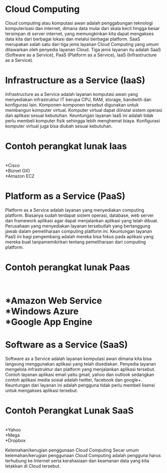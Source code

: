 <h1>Cloud Computing</h1>
Cloud computing atau komputasi awan adalah penggabungan teknologi komputerisasi dan internet, dimana data mulai dari skala kecil hingga besar tersimpan di server internet, yang memungkinkan kita dapat mengakses data kita dari berbagai lokasi dan melalui berbagai platform. SaaS merupakan salah satu dari tiga jenis layanan Cloud Computing yang umum ditawarkan oleh penyedia layanan Cloud. Tiga jenis layanan itu adalah SaaS (Software as a Service), PaaS (Platform as a Service), IaaS (Infrastructure as a Service). 

<h1>Infrastructure as a Service (IaaS)</h1>
Infrastructure as a Service adalah layanan komputasi awan yang menyediakan infrastruktur IT berupa CPU, RAM, storage, bandwith dan konfigurasi lain. Komponen-komponen tersebut digunakan untuk membangun komputer virtual. Komputer virtual dapat diinstal sistem operasi dan aplikasi sesuai kebutuhan. Keuntungan layanan IaaS ini adalah tidak perlu membeli komputer fisik sehingga lebih menghemat biaya. Konfigurasi komputer virtual juga bisa diubah sesuai kebutuhan.

<h1>Contoh perangkat lunak Iaas</h1>
<br>*Cisco
<br>*Biznet GIO
<br>*Amazon EC2

<h1>Platform as a Service (PaaS)</h1>
Platform as a Service adalah layanan yang menyediakan computing platform. Biasanya sudah terdapat sistem operasi, database, web server dan framework aplikasi agar dapat menjalankan aplikasi yang telah dibuat. Perusahaan yang menyediakan layanan tersebutlah yang bertanggung jawab dalam pemeliharaan computing platform ini. Keuntungan layanan PaaS ini bagi pengembang adalah mereka bisa fokus pada aplikasi yang mereka buat tanpamemikirkan tentang pemeliharaan dari computing platform.

<h1>Contoh perangkat lunak Paas<h1>
<br>*Amazon Web Service
<br>*Windows Azure
<br>*Google App Engine

<h1>Software as a Service (SaaS)</h1>
Software as a Service adalah layanan komputasi awan dimana kita bisa langsung menggunakan aplikasi yang telah disediakan. Penyedia layanan mengelola infrastruktur dan platform yang menjalankan aplikasi tersebut. Contoh layanan aplikasi email yaitu gmail, yahoo dan outlook sedangkan contoh aplikasi media sosial adalah twitter, facebook dan google+. Keuntungan dari layanan ini adalah pengguna tidak perlu membeli lisensi untuk mengakses aplikasi tersebut.

<h1>Contoh Perangkat Lunak SaaS</h1>
<br>*Yahoo
<br>*Mega
<br>*Dropbox

Kelemahan/kerugian penggunaan Cloud Computing
Secar umum kelemahan/kerugian penggunaan Cloud Computing adalah pengguna harus terhubung ke Internet serta kerahasiaan dan keamanan data yang kita letakkan di Cloud tersebut.

